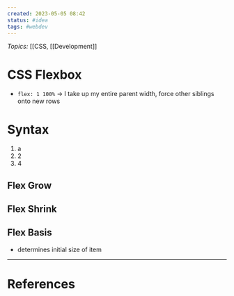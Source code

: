 ```yaml
---
created: 2023-05-05 08:42
status: #idea
tags: #webdev 
---
```

_Topics:_ [[CSS, [[Development]]

# CSS Flexbox
- `flex: 1 100%` -> I take up my entire parent width, force other siblings onto new rows

# Syntax
1. a
2. 2
3. 4

## Flex Grow

## Flex Shrink

## Flex Basis
- determines initial size of item

---
# References